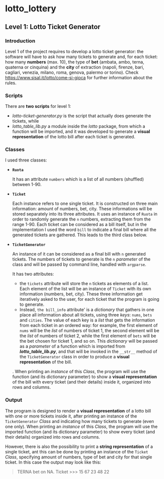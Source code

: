 # lotto_lottery
## Level 1: Lotto Ticket Generator

### Introduction
Level 1 of the project requires to develop a lotto ticket generator: the software will have to ask how many tickets to generate
and, for each ticket: how many **numbers** (max. 10), the type of **bet** (ambata, ambo, terna, quaterna or cinquina) and the **city** of extraction (napoli, firenze, bari, cagliari, venezia, milano, roma, genova, palermo or torino).
Check <https://www.sisal.it/lotto/come-si-gioca> for further information about the rules.

### Scripts
There are **two scripts** for level 1:
- *lotto-ticket-generator.py* is the script that actually does generate the tickets, while
- *lotto_table_lib.py* a module inside the *lotto* package, from which a function will be imported, and it was developed to generate a **visual representation** of the lotto bill after each ticket is generated.

### Classes
I used three classes:

* **`Ruota`** 

    It has an attribute `numbers` which is a list of all numbers (shuffled) between 1-90.

* **`Ticket`**

    Each instance refers to one single ticket. It is constructed on three main information: amount of numbers, bet, city.
    These informations will be stored separately into its three attributes.
    It uses an instance of `Ruota` in order to randomly generate the `n` numbers, extracting them from the range 1-90.
    Each ticket can be considered as a bill itself, but in the implementation I used the word `bill` to indicate a final bill where all the generated tickets are gathered. This leads to the third class below.


* **`TicketGenerator`**

    An instance of it can be considered as a final bill with `n` generated tickets. The numbers of tickets
    to generate is the `n` *parameter* of the class and will be passed by command line, handled with `argparse`.

    It has two attributes: 
    - the `tickets` attribute will store the `n` tickets as elements of a list. Each element of the list will be  an instance of `Ticket` with its own information (numbers, bet, city). These three information get iteratively asked to the user,
    for each ticket that the program is going to generate.
    - Instead, `the bill_info` attribute' is a *dictionary* that gathers in one place all information about all tickets, using three 
    *keys*: `nums`, `bets` and `cities`. The value of each key is a *list* that gets the information from each ticket in an ordered way: for example, the first element of `nums` will be the *list* of numbers of ticket 1, the second element will be the *list* of numbers of ticket 2, while the first element of `bets` will be the bet chosen for ticket 1, and so on.
    This *dictionary* will be passed as a *parameter* of a function which is imported from ***lotto_table_lib.py***, and that will be invoked in the `__str__` method of the `TicketGenerator` class in order to produce a **visual representation** of the bill.
    
    . When printing an *instance* of this *Class*, the program will use the function (and its dictionary parameter) to show a **visual representation** of the bill with every ticket (and their details) inside it, organized into rows and columns.


### Output
The program is designed to render a **visual representation** of a lotto bill with one or more tickets inside it, after printing
an instance of the `TicketGenerator` *Class* and indicating how many tickets to generate (even one only). When printing an *instance* of this *Class*, the program will use the imported function (and its dictionary parameter) to show every ticket (and their details) organized into rows and columns.

However, there is also the possibility to print a **string representation** of a single ticket, ant this can be done by printing an instance of the `Ticket` *Class*, specifying amount of numbers, type of bet and city for that single ticket. In this case the output may look like this:
> TERNA bet on NA. Ticket >>> 15 67 23 48 22

